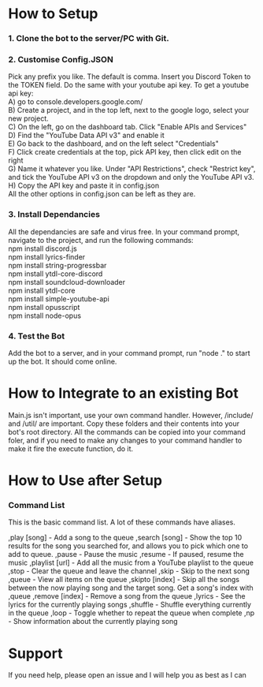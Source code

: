# How to Setup

### 1. Clone the bot to the server/PC with Git.

### 2. Customise Config.JSON
  Pick any prefix you like. The default is comma. Insert you Discord Token to the TOKEN field. Do the same with your youtube api key. To get a youtube api key:  
  A) go to console.developers.google.com/  
  B) Create a project, and in the top left, next to the google logo, select your new project.  
  C) On the left, go on the dashboard tab. Click "Enable APIs and Services"  
  D) Find the "YouTube Data API v3" and enable it  
  E) Go back to the dashboard, and on the left select "Credentials"  
  F) Click create credentials at the top, pick API key, then click edit on the right  
  G) Name it whatever you like. Under "API Restrictions", check "Restrict key", and tick the YouTube API v3 on the dropdown and only the YouTube API v3.  
  H) Copy the API key and paste it in config.json  
  All the other options in config.json can be left as they are.  
  
### 3. Install Dependancies
  All the dependancies are safe and virus free. In your command prompt, navigate to the project, and run the following commands:  
    npm install discord.js  
    npm install lyrics-finder  
    npm install string-progressbar  
    npm install ytdl-core-discord  
    npm install soundcloud-downloader  
    npm install ytdl-core  
    npm install simple-youtube-api  
    npm install opusscript  
    npm install node-opus  
    
### 4. Test the Bot
  Add the bot to a server, and in your command prompt, run "node ." to start up the bot. It should come online.
  
# How to Integrate to an existing Bot
Main.js isn't important, use your own command handler. However, /include/ and /util/ are important. Copy these folders and their contents into your bot's root directory. All the commands can be copied into your command foler, and if you need to make any changes to your command handler to make it fire the execute function, do it.
  
# How to Use after Setup

### Command List
This is the basic command list. A lot of these commands have aliases.

,play [song] - Add a song to the queue
,search [song] - Show the top 10 results for the song you searched for, and allows you to pick which one to add to queue.
,pause - Pause the music
,resume - If paused, resume the music
,playlist [url] - Add all the music from a YouTube playlist to the queue
,stop - Clear the queue and leave the channel
,skip - Skip to the next song
,queue - View all items on the queue
,skipto [index] - Skip all the songs between the now playing song and the target song. Get a song's index with ,queue
,remove [index] - Remove a song from the queue
,lyrics - See the lyrics for the currently playing songs
,shuffle - Shuffle everything currently in the queue
,loop - Toggle whether to repeat the queue when complete
,np - Show information about the currently playing song

# Support
If you need help, please open an issue and I will help you as best as I can
